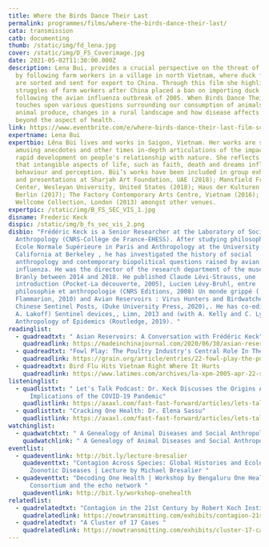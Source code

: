 ```yaml
---
title: Where the Birds Dance Their Last
permalink: programmes/films/where-the-birds-dance-their-last/
cata: transmission
catb: documenting
thumb: /static/img/fd_lena.jpg
cover: /static/img/D_FS_Coverimage.jpg
date: 2021-05-02T11:30:00.000Z
description: Lena Bui, provides a crucial perspective on the threat of bird flu
  by following farm workers in a village in north Vietnam, where duck feathers
  are sorted and sent for export to China. Through this film she highlights the
  struggles of farm workers after China placed a ban on importing duck feathers
  following the avian influenza outbreak of 2005. When Birds Dance Their Last
  touches upon various questions surrounding our consumption of animals and
  animal produce, changes in a rural landscape and how disease affects people
  beyond the aspect of health.
link: https://www.eventbrite.com/e/where-birds-dance-their-last-film-screening-discussion-registration-145820558215
expertname: Lena Bui
expertbio: Lêna Bùi lives and works in Saigon, Vietnam. Her works are sometimes
  amusing anecdotes and other times in-depth articulations of the impact of
  rapid development on people's relationship with nature. She reflects on ways
  that intangible aspects of life, such as faith, death and dreams influence
  behaviour and perception. Bùi’s works have been included in group exhibitions
  and presentations at Sharjah Art Foundation, UAE (2018); Mansfield Freeman
  Center, Wesleyan University, United States (2018); Haus der Kulturen der Welt,
  Berlin (2017); The Factory Contemporary Arts Centre, Vietnam (2016); and the
  Wellcome Collection, London (2013) amongst other venues.
expertpic: /static/img/B_FS_SEC_VIS_1.jpg
disname: Frederic Keck
dispic: /static/img/b_fs_sec_vis_2.png
disbio: "Frédéric Keck is a Senior Researcher at the Laboratory of Social
  Anthropology (CNRS-Collège de France-EHESS). After studying philosophy at the
  Ecole Normale Supérieure in Paris and Anthropology at the University of
  California at Berkeley , he has investigated the history of social
  anthropology and contemporary biopolitical questions raised by avian
  influenza. He was the director of the research department of the musée du quai
  Branly between 2014 and 2018. He published Claude Lévi-Strauss, une
  introduction (Pocket-La découverte, 2005), Lucien Lévy-Bruhl, entre
  philosophie et anthropologie (CNRS Editions, 2008) Un monde grippé (
  Flammarion, 2010) and Avian Reservoirs : Virus Hunters and Birdwatchers in
  Chinese Sentinel Posts, (Duke University Press, 2020),. He has co-edited (with
  A. Lakoff) Sentinel devices,, Limn, 2013 and (with A. Kelly and C. Lynteris)
  Anthropology of Epidemics (Routledge, 2019). "
readinglist:
  - quadreadtxt: " Asian Reservoirs: A Conversation with Frédéric Keck"
    quadreadlink: https://madeinchinajournal.com/2020/06/30/asian-reservoirs-a-conversation-with-frederic-keck/
  - quadreadtxt: "Fowl Play: The Poultry Industry's Central Role In The Bird Flu Crisis"
    quadreadlink: https://grain.org/article/entries/22-fowl-play-the-poultry-industry-s-central-role-in-the-bird-flu-crisis
  - quadreadtxt: Bird Flu Hits Vietnam Right Where It Hurts
    quadreadlink: https://www.latimes.com/archives/la-xpm-2005-apr-22-sci-vietflu22-story.html
listeninglist:
  - quadlisttxt: " Let's Talk Podcast: Dr. Keck Discusses the Origins And
      Implications of the COVID-19 Pandemic"
    quadlistlink: https://axaxl.com/fast-fast-forward/articles/lets-talk-podcast-dr-keck-discusses-the-origins-and-implications-of-the-covid-19-pandemic
  - quadlisttxt: "Cracking One Health: Dr. Elena Sassu"
    quadlistlink: https://axaxl.com/fast-fast-forward/articles/lets-talk-podcast-dr-keck-discusses-the-origins-and-implications-of-the-covid-19-pandemic
watchinglist:
  - quadwatchtxt: " A Genealogy of Animal Diseases and Social Anthropology"
    quadwatchlink: " A Genealogy of Animal Diseases and Social Anthropology"
eventlist:
  - quadeventlink: http://bit.ly/lecture-bresalier
    quadeventtxt: "Contagion Across Species: Global Histories and Ecologies of
      Zoonotic Diseases | Lecture by Michael Bresalier "
  - quadeventtxt: "Decoding One Health | Workshop by Bengaluru One Health City
      Consortium and the echo network "
    quadeventlink: http://bit.ly/workshop-onehealth
relatedlist:
  - quadrelatedtxt: "Contagion in the 21st Century by Robert Koch Institute "
    quadrelatedlink: https://nowtransmitting.com/exhibits/contagion-21st-century/
  - quadrelatedtxt: "A Cluster of 17 Cases "
    quadrelatedlink: https://nowtransmitting.com/exhibits/cluster-17-cases/
---
```

